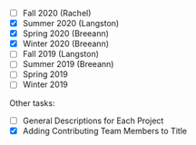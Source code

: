 - [ ] Fall 2020 (Rachel)
- [x] Summer 2020 (Langston)
- [x] Spring 2020 (Breeann)
- [x] Winter 2020 (Breeann)
- [ ] Fall 2019 (Langston)
- [ ] Summer 2019 (Breeann)
- [ ] Spring 2019
- [ ] Winter 2019

Other tasks: 
- [ ] General Descriptions for Each Project 
- [x] Adding Contributing Team Members to Title
